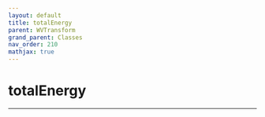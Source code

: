 ```yaml
---
layout: default
title: totalEnergy
parent: WVTransform
grand_parent: Classes
nav_order: 210
mathjax: true
---
```


#  totalEnergy




---


